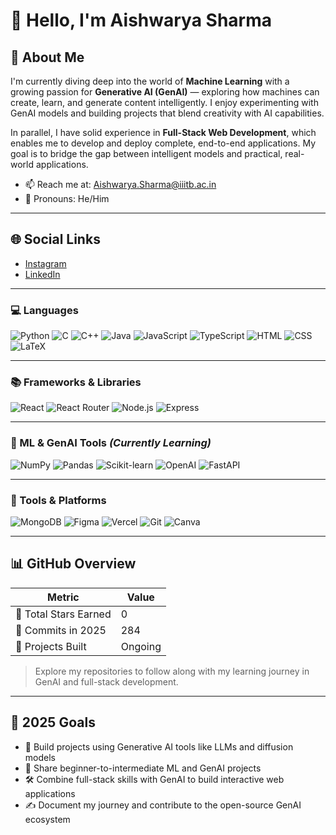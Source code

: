 # 👋 Hello, I'm Aishwarya Sharma

## 🧠 About Me
I'm currently diving deep into the world of **Machine Learning** with a growing passion for **Generative AI (GenAI)** — exploring how machines can create, learn, and generate content intelligently. I enjoy experimenting with GenAI models and building projects that blend creativity with AI capabilities.

In parallel, I have solid experience in **Full-Stack Web Development**, which enables me to develop and deploy complete, end-to-end applications. My goal is to bridge the gap between intelligent models and practical, real-world applications.

- 📫 Reach me at: [Aishwarya.Sharma@iiitb.ac.in](mailto:Aishwarya.Sharma@iiitb.ac.in)  
- 🧭 Pronouns: He/Him  

---

## 🌐 Social Links
- [Instagram](https://www.instagram.com/aishh_1102/)
- [LinkedIn](https://www.linkedin.com/in/aishwarya-sharma-a0316a306/)

---

### 💻 Languages  
![Python](https://img.shields.io/badge/Python-3776AB?style=for-the-badge&logo=python&logoColor=white)
![C](https://img.shields.io/badge/C-00599C?style=for-the-badge&logo=c&logoColor=white)
![C++](https://img.shields.io/badge/C++-00599C?style=for-the-badge&logo=c%2B%2B&logoColor=white)
![Java](https://img.shields.io/badge/Java-007396?style=for-the-badge&logo=java&logoColor=white)
![JavaScript](https://img.shields.io/badge/JavaScript-F7DF1E?style=for-the-badge&logo=javascript&logoColor=black)
![TypeScript](https://img.shields.io/badge/TypeScript-3178C6?style=for-the-badge&logo=typescript&logoColor=white)
![HTML](https://img.shields.io/badge/HTML5-E34F26?style=for-the-badge&logo=html5&logoColor=white)
![CSS](https://img.shields.io/badge/CSS3-1572B6?style=for-the-badge&logo=css3&logoColor=white)
![LaTeX](https://img.shields.io/badge/LaTeX-008080?style=for-the-badge&logo=latex&logoColor=white)

---

### 📚 Frameworks & Libraries  
![React](https://img.shields.io/badge/React-20232A?style=for-the-badge&logo=react&logoColor=61DAFB)
![React Router](https://img.shields.io/badge/React_Router-CA4245?style=for-the-badge&logo=react-router&logoColor=white)
![Node.js](https://img.shields.io/badge/Node.js-339933?style=for-the-badge&logo=node.js&logoColor=white)
![Express](https://img.shields.io/badge/Express.js-000000?style=for-the-badge&logo=express&logoColor=white)

---

### 🤖 ML & GenAI Tools *(Currently Learning)*  
![NumPy](https://img.shields.io/badge/NumPy-013243?style=for-the-badge&logo=numpy&logoColor=white)
![Pandas](https://img.shields.io/badge/Pandas-150458?style=for-the-badge&logo=pandas&logoColor=white)
![Scikit-learn](https://img.shields.io/badge/Scikit--learn-F7931E?style=for-the-badge&logo=scikit-learn&logoColor=white)
![OpenAI](https://img.shields.io/badge/OpenAI-412991?style=for-the-badge&logo=openai&logoColor=white)
![FastAPI](https://img.shields.io/badge/FastAPI-009688?style=for-the-badge&logo=fastapi&logoColor=white)

---

### 🧰 Tools & Platforms  
![MongoDB](https://img.shields.io/badge/MongoDB-47A248?style=for-the-badge&logo=mongodb&logoColor=white)
![Figma](https://img.shields.io/badge/Figma-F24E1E?style=for-the-badge&logo=figma&logoColor=white)
![Vercel](https://img.shields.io/badge/Vercel-000000?style=for-the-badge&logo=vercel&logoColor=white)
![Git](https://img.shields.io/badge/Git-F05032?style=for-the-badge&logo=git&logoColor=white)
![Canva](https://img.shields.io/badge/Canva-00C4CC?style=for-the-badge&logo=canva&logoColor=white)

---

## 📊 GitHub Overview

| Metric | Value |
|--------|-------|
| 🔸 Total Stars Earned | 0 |
| 🔸 Commits in 2025    | 284 |
| 🔸 Projects Built     | Ongoing |

> Explore my repositories to follow along with my learning journey in GenAI and full-stack development.

---

## 🧭 2025 Goals
- 🤖 Build projects using Generative AI tools like LLMs and diffusion models  
- 📘 Share beginner-to-intermediate ML and GenAI projects  
- 🛠 Combine full-stack skills with GenAI to build interactive web applications  
- ✍️ Document my journey and contribute to the open-source GenAI ecosystem  
